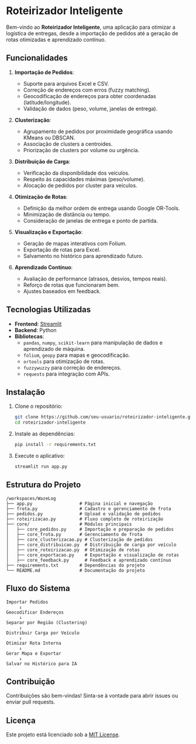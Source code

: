 # Roteirizador Inteligente

Bem-vindo ao **Roteirizador Inteligente**, uma aplicação para otimizar a logística de entregas, desde a importação de pedidos até a geração de rotas otimizadas e aprendizado contínuo.

## Funcionalidades

1. **Importação de Pedidos**:
   - Suporte para arquivos Excel e CSV.
   - Correção de endereços com erros (fuzzy matching).
   - Geocodificação de endereços para obter coordenadas (latitude/longitude).
   - Validação de dados (peso, volume, janelas de entrega).

2. **Clusterização**:
   - Agrupamento de pedidos por proximidade geográfica usando KMeans ou DBSCAN.
   - Associação de clusters a centroides.
   - Priorização de clusters por volume ou urgência.

3. **Distribuição de Carga**:
   - Verificação da disponibilidade dos veículos.
   - Respeito às capacidades máximas (peso/volume).
   - Alocação de pedidos por cluster para veículos.

4. **Otimização de Rotas**:
   - Definição da melhor ordem de entrega usando Google OR-Tools.
   - Minimização de distância ou tempo.
   - Consideração de janelas de entrega e ponto de partida.

5. **Visualização e Exportação**:
   - Geração de mapas interativos com Folium.
   - Exportação de rotas para Excel.
   - Salvamento no histórico para aprendizado futuro.

6. **Aprendizado Contínuo**:
   - Avaliação de performance (atrasos, desvios, tempos reais).
   - Reforço de rotas que funcionaram bem.
   - Ajustes baseados em feedback.

## Tecnologias Utilizadas

- **Frontend**: [Streamlit](https://streamlit.io/)
- **Backend**: Python
- **Bibliotecas**:
  - `pandas`, `numpy`, `scikit-learn` para manipulação de dados e aprendizado de máquina.
  - `folium`, `geopy` para mapas e geocodificação.
  - `ortools` para otimização de rotas.
  - `fuzzywuzzy` para correção de endereços.
  - `requests` para integração com APIs.

## Instalação

1. Clone o repositório:
   ```bash
   git clone https://github.com/seu-usuario/roteirizador-inteligente.git
   cd roteirizador-inteligente
   ```

2. Instale as dependências:
   ```bash
   pip install -r requirements.txt
   ```

3. Execute o aplicativo:
   ```bash
   streamlit run app.py
   ```

## Estrutura do Projeto

```
/workspaces/WazeLog
├── app.py                  # Página inicial e navegação
├── frota.py                # Cadastro e gerenciamento de frota
├── pedidos.py              # Upload e validação de pedidos
├── roteirizacao.py         # Fluxo completo de roteirização
├── core/                   # Módulos principais
│   ├── core_pedidos.py     # Importação e preparação de pedidos
│   ├── core_frota.py       # Gerenciamento de frota
│   ├── core_clusterizacao.py # Clusterização de pedidos
│   ├── core_distribuicao.py  # Distribuição de carga por veículo
│   ├── core_roteirizacao.py  # Otimização de rotas
│   ├── core_exportacao.py    # Exportação e visualização de rotas
│   ├── core_feedback.py      # Feedback e aprendizado contínuo
├── requirements.txt        # Dependências do projeto
└── README.md               # Documentação do projeto
```

## Fluxo do Sistema

```
Importar Pedidos
     ↓
Geocodificar Endereços
     ↓
Separar por Região (Clustering)
     ↓
Distribuir Carga por Veículo
     ↓
Otimizar Rota Interna
     ↓
Gerar Mapa e Exportar
     ↓
Salvar no Histórico para IA
```

## Contribuição

Contribuições são bem-vindas! Sinta-se à vontade para abrir issues ou enviar pull requests.

## Licença

Este projeto está licenciado sob a [MIT License](LICENSE).
